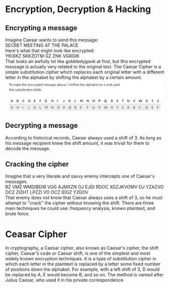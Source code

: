 # Encryption, Decryption & Hacking

## Encrypting a message
Imagine Caesar wants to send this message:<br>
SECRET MEETING AT THE PALACE<br>
Here's what that might look like encrypted:<br>
YKIXKZ SKKZOTM GZ ZNK VGRGIK<br>
That looks an awfully lot like gobbledygook at first, but this encrypted message is actually very related to the original text.
The Caesar Cipher is a simple substitution cipher which replaces each original letter with a different letter in the alphabet by shifting the alphabet by a certain amount.
![pic](/401-class/class16/314394794_2398766080276398_2706495651833445861_n.png)

## Decrypting a message
According to historical records, Caesar always used a shift of 3. As long as his message recipient knew the shift amount, it was trivial for them to decode the message.

## Cracking the cipher
Imagine that a very literate and savvy enemy intercepts one of Caesar's messages. <br>
RZ VMZ WMDIBDIB VGG AJMXZN OJ EJDI RDOC XGZJKVOMV OJ YZAZVO OCZ ZIZHT LPZZI VO OCZ IDGZ YZGOV <br>
That enemy does not know that Caesar always uses a shift of 3, so he must attempt to "crack" the cipher without knowing the shift.
There are three main techniques he could use: frequency analysis, known plaintext, and brute force.

# Ceasar Cipher

In cryptography, a Caesar cipher, also known as Caesar's cipher, the shift cipher, Caesar's code or Caesar shift, is one of the simplest and most widely known encryption techniques. It is a type of substitution cipher in which each letter in the plaintext is replaced by a letter some fixed number of positions down the alphabet. For example, with a left shift of 3, D would be replaced by A, E would become B, and so on. The method is named after Julius Caesar, who used it in his private correspondence.